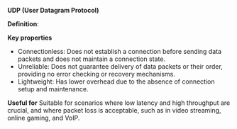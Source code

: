 **UDP (User Datagram Protocol)**

**Definition**:

**Key properties**
* Connectionless: Does not establish a connection before sending data packets and does not maintain a connection state.
* Unreliable: Does not guarantee delivery of data packets or their order, providing no error checking or recovery mechanisms.
* Lightweight: Has lower overhead due to the absence of connection setup and maintenance.

**Useful for**
Suitable for scenarios where low latency and high throughput are crucial, and where packet loss is acceptable, such as in video streaming, online gaming, and VoIP.
